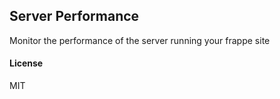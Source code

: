 ## Server Performance

Monitor the performance of the server running your frappe site

#### License

MIT